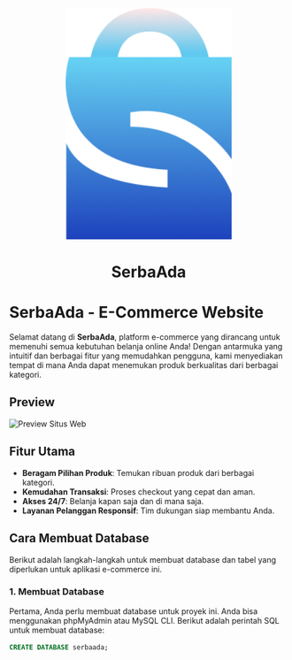 <div align="center">
  <img src="https://github.com/ainurrafi2123/serbaada/blob/main/assets/img/serba.png" alt="Logo Toko" width="300px">
</div>

<div align="center">
  <h1>SerbaAda</h1>
</div>



# SerbaAda - E-Commerce Website

Selamat datang di **SerbaAda**, platform e-commerce yang dirancang untuk memenuhi semua kebutuhan belanja online Anda! Dengan antarmuka yang intuitif dan berbagai fitur yang memudahkan pengguna, kami menyediakan tempat di mana Anda dapat menemukan produk berkualitas dari berbagai kategori.

## Preview

![Preview Situs Web](../assets/img/imageP1.png) <!-- Ganti dengan path gambar preview yang sesuai -->

## Fitur Utama

- **Beragam Pilihan Produk**: Temukan ribuan produk dari berbagai kategori.
- **Kemudahan Transaksi**: Proses checkout yang cepat dan aman.
- **Akses 24/7**: Belanja kapan saja dan di mana saja.
- **Layanan Pelanggan Responsif**: Tim dukungan siap membantu Anda.

## Cara Membuat Database

Berikut adalah langkah-langkah untuk membuat database dan tabel yang diperlukan untuk aplikasi e-commerce ini.

### 1. Membuat Database

Pertama, Anda perlu membuat database untuk proyek ini. Anda bisa menggunakan phpMyAdmin atau MySQL CLI. Berikut adalah perintah SQL untuk membuat database:

```sql
CREATE DATABASE serbaada;
